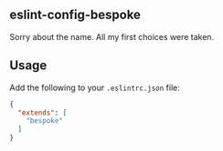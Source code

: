 ## eslint-config-bespoke

Sorry about the name. All my first choices were taken.

## Usage

Add the following to your `.eslintrc.json` file:

```json
{
  "extends": [
    "bespoke"
  ]
}
```
